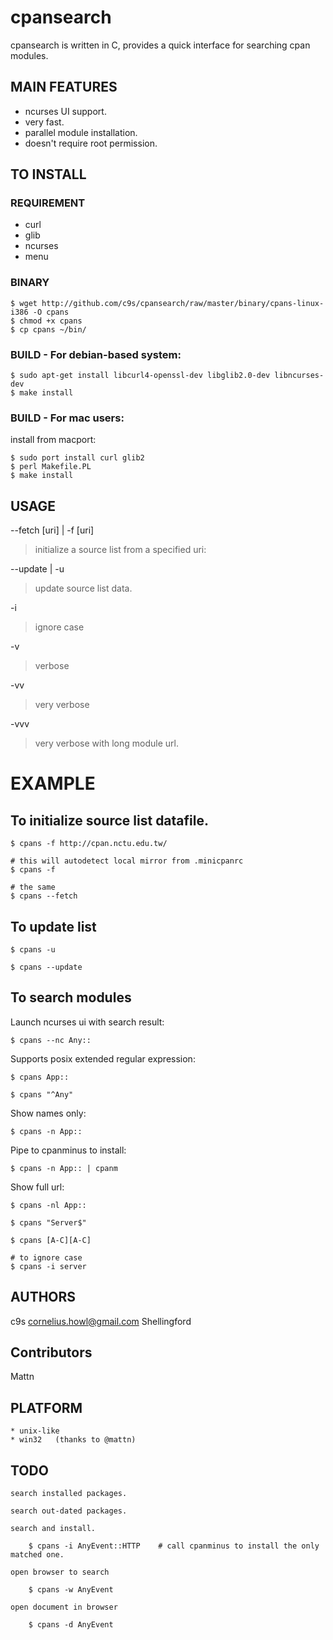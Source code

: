 
cpansearch
==========

cpansearch is written in C, provides a quick interface for searching cpan
modules.

## MAIN FEATURES

* ncurses UI support.
* very fast.
* parallel module installation.
* doesn't require root permission.

## TO INSTALL

### REQUIREMENT

* curl
* glib
* ncurses
* menu

### BINARY

    $ wget http://github.com/c9s/cpansearch/raw/master/binary/cpans-linux-i386 -O cpans
    $ chmod +x cpans
    $ cp cpans ~/bin/

### BUILD - For debian-based system:

    $ sudo apt-get install libcurl4-openssl-dev libglib2.0-dev libncurses-dev
    $ make install

### BUILD - For mac users:

install from macport:

    $ sudo port install curl glib2
    $ perl Makefile.PL
    $ make install

## USAGE

--fetch [uri] | -f [uri]

> initialize a source list from a specified uri:

--update | -u
    
> update source list data.

-i
    
> ignore case

-v

> verbose

-vv 

> very verbose

-vvv

> very verbose with long module url.

# EXAMPLE

## To initialize source list datafile.

    $ cpans -f http://cpan.nctu.edu.tw/

    # this will autodetect local mirror from .minicpanrc
    $ cpans -f

    # the same
    $ cpans --fetch

## To update list

    $ cpans -u

    $ cpans --update

## To search modules

Launch ncurses ui with search result:

    $ cpans --nc Any::

Supports posix extended regular expression:

    $ cpans App::

    $ cpans "^Any"

Show names only:

    $ cpans -n App::

Pipe to cpanminus to install:

    $ cpans -n App:: | cpanm

Show full url:

    $ cpans -nl App::

    $ cpans "Server$"

    $ cpans [A-C][A-C]

    # to ignore case
    $ cpans -i server


## AUTHORS

c9s <cornelius.howl@gmail.com>
Shellingford

## Contributors

Mattn

## PLATFORM

    * unix-like
    * win32   (thanks to @mattn)

## TODO

    search installed packages.

    search out-dated packages.

    search and install.

        $ cpans -i AnyEvent::HTTP    # call cpanminus to install the only matched one.

    open browser to search

        $ cpans -w AnyEvent

    open document in browser

        $ cpans -d AnyEvent
